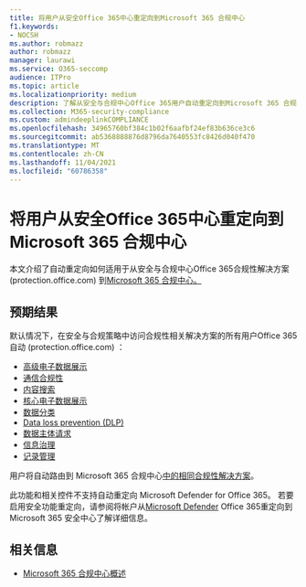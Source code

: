```yaml
---
title: 将用户从安全Office 365中心重定向到Microsoft 365 合规中心
f1.keywords:
- NOCSH
ms.author: robmazz
author: robmazz
manager: laurawi
ms.service: O365-seccomp
audience: ITPro
ms.topic: article
ms.localizationpriority: medium
description: 了解从安全与合规中心Office 365用户自动重定向到Microsoft 365 合规中心。
ms.collection: M365-security-compliance
ms.custom: admindeeplinkCOMPLIANCE
ms.openlocfilehash: 34965760bf384c1b02f6aafbf24ef83b636ce3c6
ms.sourcegitcommit: ab5368888876d8796da7640553fc8426d040f470
ms.translationtype: MT
ms.contentlocale: zh-CN
ms.lasthandoff: 11/04/2021
ms.locfileid: "60786358"
---
```

# <a name="redirection-of-users-from-the-office-365-security-and-compliance-center-to-the-microsoft-365-compliance-center"></a>将用户从安全Office 365中心重定向到Microsoft 365 合规中心

本文介绍了自动重定向如何适用于从安全与合规中心Office 365合规性解决方案 (protection.office.com) 到<a href="https://go.microsoft.com/fwlink/p/?linkid=2077149" target="_blank">Microsoft 365 合规中心。</a>

## <a name="what-to-expect"></a>预期结果

默认情况下，在安全与合规策略中访问合规性相关解决方案的所有用户Office 365自动 (protection.office.com) ：

- [高级电子数据展示](overview-ediscovery-20.md)
- [通信合规性](communication-compliance.md)
- [内容搜索](search-for-content.md)
- [核心电子数据展示](get-started-core-ediscovery.md)
- [数据分类](data-classification-overview.md)
- [Data loss prevention (DLP)](dlp-learn-about-dlp.md)
- [数据主体请求](/compliance/regulatory/gdpr-manage-gdpr-data-subject-requests-with-the-dsr-case-tool)
- [信息治理](manage-information-governance.md)
- [记录管理](records-management.md)

用户将自动路由到 Microsoft 365 合规中心<a href="https://go.microsoft.com/fwlink/p/?linkid=2077149" target="_blank">中的相同合规性解决方案</a>。

此功能和相关控件不支持自动重定向 Microsoft Defender for Office 365。 若要启用安全功能重定向，请参阅将帐户从[Microsoft Defender](/microsoft-365/security/defender/microsoft-365-security-mdo-redirection) Office 365重定向到 Microsoft 365 安全中心了解详细信息。

## <a name="related-information"></a>相关信息

- [Microsoft 365 合规中心概述](/microsoft-365/compliance/microsoft-365-compliance-center)

